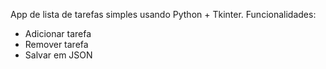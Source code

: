 App de lista de tarefas simples usando Python + Tkinter.
Funcionalidades:
- Adicionar tarefa
- Remover tarefa
- Salvar em JSON